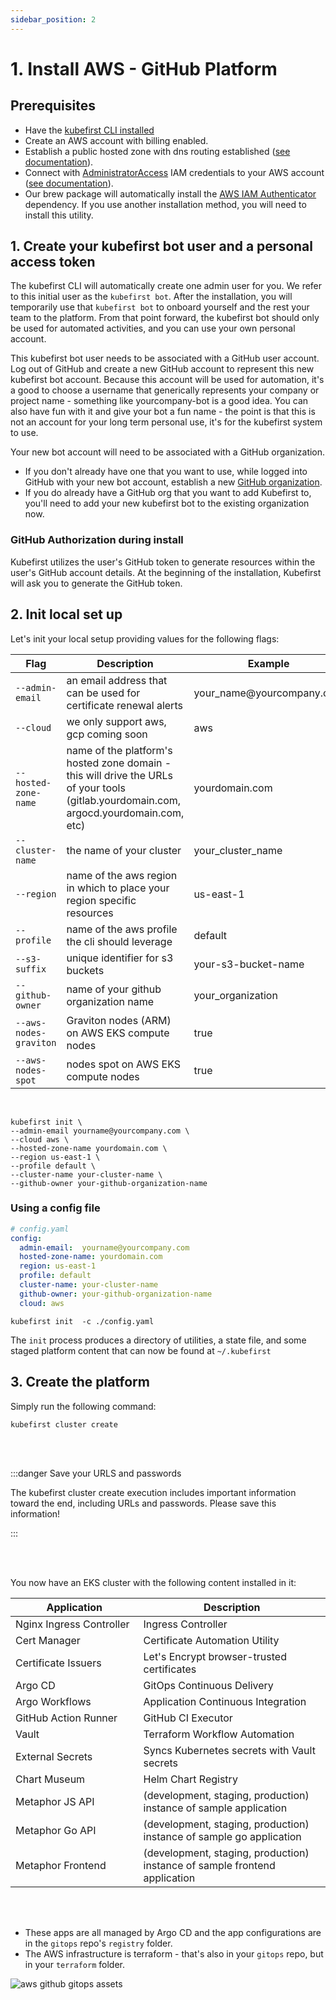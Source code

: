 ```yaml
---
sidebar_position: 2
---
```


# 1. Install AWS - GitHub Platform

## Prerequisites

- Have the <a href="/docs/getting-started/installation#1-install-the-kubefirst-cli">kubefirst CLI installed</a>
- Create an AWS account with billing enabled.
- Establish a public hosted zone with dns routing established (<a href="https://docs.aws.amazon.com/Route53/latest/DeveloperGuide/hosted-zones-working-with.html">see documentation</a>).
- Connect with <a href="https://console.aws.amazon.com/iam/home?#/policies/arn:aws:iam::aws:policy/AdministratorAccessserviceLevelSummary">AdministratorAccess</a> IAM credentials to your AWS account (<a href="https://docs.aws.amazon.com/general/latest/gr/aws-sec-cred-types.html#access-keys-and-secret-access-keys">see documentation</a>).
- Our brew package will automatically install the <a href="https://docs.aws.amazon.com/eks/latest/userguide/install-aws-iam-authenticator.html">AWS IAM Authenticator</a> dependency. If you use another installation method, you will need to install this utility.

## 1. Create your kubefirst bot user and a personal access token

The kubefirst CLI will automatically create one admin user for you. We refer to this initial user as the `kubefirst bot`. After the installation, you will temporarily use that `kubefirst bot` to onboard yourself and the rest your team to the platform. From that point forward, the kubefirst bot should only be used for automated activities, and you can use your own personal account.

This kubefirst bot user needs to be associated with a GitHub user account. Log out of GitHub and create a new GitHub account to represent this new kubefirst bot account. Because this account will be used for automation, it's a good to choose a username that generically represents your company or project name - something like yourcompany-bot is a good idea. You can also have fun with it and give your bot a fun name - the point is that this is not an account for your long term personal use, it's for the kubefirst system to use.

Your new bot account will need to be associated with a GitHub organization.

- If you don't already have one that you want to use, while logged into GitHub with your new bot account, establish a new <a href="https://docs.github.com/en/organizations/collaborating-with-groups-in-organizations/creating-a-new-organization-from-scratch">GitHub organization</a>.
- If you do already have a GitHub org that you want to add Kubefirst to, you'll need to add your new kubefirst bot to the existing organization now.

### GitHub Authorization during install

Kubefirst utilizes the user's GitHub token to generate resources within the user's GitHub account details.
At the beginning of the installation, Kubefirst will ask you to generate the GitHub token.

## 2. Init local set up

Let's init your local setup providing values for the following flags:

<!-- please ensure table column widths are appropriate for content -->

<table>
  <thead>
    <tr>
      <th width="10%">Flag</th>
      <th width="30%">Description</th>
      <th width="10%">Example</th>
    </tr>
  </thead>
  <tbody>
    <tr>
      <td><code>--admin-email</code></td>
      <td>an email address that can be used for certificate renewal alerts</td>
      <td>your_name@yourcompany.com</td>
    </tr>
    <tr>
      <td><code>--cloud</code></td>
      <td>we only support aws, gcp coming soon</td>
      <td>aws</td>
    </tr>
    <tr>
      <td><code>--hosted-zone-name</code></td>
      <td>name of the platform's hosted zone domain - this will drive the URLs of your tools (gitlab.yourdomain.com, argocd.yourdomain.com, etc)</td>
      <td>yourdomain.com</td>
    </tr>
    <tr>
      <td><code>--cluster-name</code></td>
      <td>the name of your cluster</td>
      <td>your_cluster_name</td>
    </tr>
    <tr>
      <td><code>--region</code></td>
      <td>name of the aws region in which to place your region specific resources</td>
      <td>us-east-1</td>
    </tr>
    <tr>
      <td><code>--profile</code></td>
      <td>name of the aws profile the cli should leverage</td>
      <td>default</td>
    </tr>
    <tr>
      <td><code>--s3-suffix</code></td>
      <td>unique identifier for s3 buckets</td>
      <td>your-s3-bucket-name</td>
    </tr>
    <tr>
      <td><code>--github-owner</code></td>
      <td>name of your github organization name</td>
      <td>your_organization</td>
    </tr>
    <tr>
      <td><code>--aws-nodes-graviton</code></td>
      <td>Graviton nodes (ARM) on AWS EKS compute nodes</td>
      <td>true</td>
    </tr>
    <tr>
      <td><code>--aws-nodes-spot</code></td>
      <td>nodes spot on AWS EKS compute nodes</td>
      <td>true</td>
    </tr>
  </tbody>
</table>

<br />

```shell
kubefirst init \
--admin-email yourname@yourcompany.com \
--cloud aws \
--hosted-zone-name yourdomain.com \
--region us-east-1 \
--profile default \
--cluster-name your-cluster-name \
--github-owner your-github-organization-name
```

### Using a config file

```yaml
# config.yaml
config:
  admin-email:  yourname@yourcompany.com 
  hosted-zone-name: yourdomain.com
  region: us-east-1 
  profile: default
  cluster-name: your-cluster-name
  github-owner: your-github-organization-name
  cloud: aws
```

```shell
kubefirst init  -c ./config.yaml
```

The ```init``` process produces a directory of utilities, a state file, and some staged platform content that can now be found at ```~/.kubefirst```

## 3. Create the platform

Simply run the following command:

```shell
kubefirst cluster create
```

<br></br>

:::danger Save your URLS and passwords

The kubefirst cluster create execution includes important information toward the end, including URLs and passwords. Please save this information!

:::

<br></br>

You now have an EKS cluster with the following content installed in it:

<table>
  <thead>
    <tr>
      <th width="20%">Application</th>
      <th width="30%">Description</th>
    </tr>
  </thead>
  <tbody>
    <tr>
      <td>Nginx Ingress Controller</td>
      <td>Ingress Controller</td>
    </tr>
    <tr>
      <td>Cert Manager</td>
      <td>Certificate Automation Utility</td>
    </tr>
    <tr>
      <td>Certificate Issuers</td>
      <td>Let's Encrypt browser-trusted certificates</td>
    </tr>
    <tr>
      <td>Argo CD</td>
      <td>GitOps Continuous Delivery</td>
    </tr>
    <tr>
      <td>Argo Workflows</td>
      <td>Application Continuous Integration</td>
    </tr>
    <tr>
      <td>GitHub Action Runner</td>
      <td>GitHub CI Executor</td>
    </tr>
    <tr>
      <td>Vault</td>
      <td>Terraform Workflow Automation</td>
    </tr>
    <tr>
      <td>External Secrets</td>
      <td>Syncs Kubernetes secrets with Vault secrets</td>
    </tr>
    <tr>
      <td>Chart Museum</td>
      <td>Helm Chart Registry</td>
    </tr>
    <tr>
      <td>Metaphor JS API</td>
      <td>(development, staging, production) instance of sample application</td>
    </tr>
    <tr>
      <td>Metaphor Go API</td>
      <td>(development, staging, production) instance of sample go application</td>
    </tr>
    <tr>
      <td>Metaphor Frontend</td>
      <td>(development, staging, production) instance of sample frontend application</td>
    </tr>
  </tbody>
</table>

<br></br>

- These apps are all managed by Argo CD and the app configurations are in the ```gitops``` repo's ```registry``` folder.
- The AWS infrastructure is terraform - that's also in your ```gitops``` repo, but in your ```terraform``` folder.

![aws github gitops assets](/img/gitops-assets-aws-gh.png)
